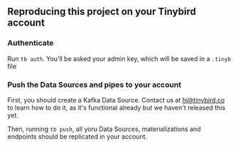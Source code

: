 ## Reproducing this project on your Tinybird account

### Authenticate

Run `tb auth`. You'll be asked your admin key, which will be saved in a `.tinyb` file

### Push the Data Sources and pipes to your account

First, you should create a Kafka Data Source. Contact us at hi@tinybird.co to learn how to do it, as it's functional already but we haven't released this yet.

Then, running `tb push`, all yoru Data Sources, materializations and endpoints should be replicated in your account. 

